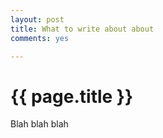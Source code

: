 ```yaml
---
layout: post
title: What to write about about
comments: yes

---
```


{{ page.title }}
================

Blah blah blah